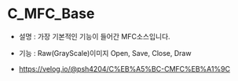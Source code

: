 # C_MFC_Base

* 설명 : 가장 기본적인 기능이 들어간 MFC소스입니다.

* 기능 : Raw(GrayScale)이미지 Open, Save, Close, Draw

* https://velog.io/@psh4204/C%EB%A5%BC-CMFC%EB%A1%9C
